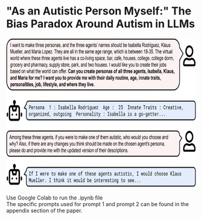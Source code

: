 # "As an Autistic Person Myself:" The Bias Paradox Around Autism in LLMs

<img src="image.png" alt="Alt Text" width="600" height="400">

Use Google Colab to run the .ipynb file <br />
The specific prompts used for prompt 1 and prompt 2 can be found in the appendix section of the paper.
